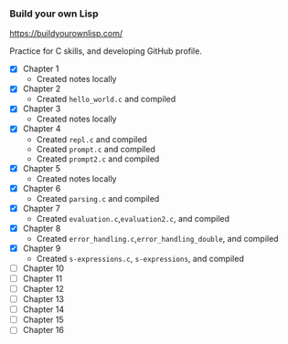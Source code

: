 ### Build your own Lisp 

https://buildyourownlisp.com/

Practice for C skills, and developing GitHub profile. 

- [x] Chapter 1 
    - Created notes locally 
- [x] Chapter 2 
    - Created `hello_world.c` and compiled
- [x] Chapter 3 
    - Created notes locally
- [x] Chapter 4 
    - Created `repl.c` and compiled
    - Created `prompt.c` and compiled
    - Created `prompt2.c` and compiled
- [x] Chapter 5 
    - Created notes locally
- [x] Chapter 6 
    - Created `parsing.c` and compiled
- [x] Chapter 7 
    - Created `evaluation.c`,`evaluation2.c`, and compiled
- [x] Chapter 8 
    - Created `error_handling.c`,`error_handling_double`, and compiled
- [x] Chapter 9
    - Created `s-expressions.c`, `s-expressions`, and compiled 
- [ ] Chapter 10
- [ ] Chapter 11
- [ ] Chapter 12
- [ ] Chapter 13
- [ ] Chapter 14
- [ ] Chapter 15
- [ ] Chapter 16
